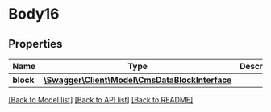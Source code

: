 # Body16

## Properties
Name | Type | Description | Notes
------------ | ------------- | ------------- | -------------
**block** | [**\Swagger\Client\Model\CmsDataBlockInterface**](CmsDataBlockInterface.md) |  | 

[[Back to Model list]](../README.md#documentation-for-models) [[Back to API list]](../README.md#documentation-for-api-endpoints) [[Back to README]](../README.md)


